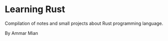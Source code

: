 # Learning Rust

Compilation of notes and small projects about Rust programming language.

By Ammar Mian
